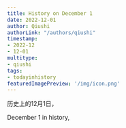 ```yaml
---
title: History on December 1
date: 2022-12-01
author: Qiushi 
authorLink: "/authors/qiushi"
timestamp: 
- 2022-12
- 12-01
multitype: 
- qiushi
tags: 
- todayinhistory
featuredImagePreview: '/img/icon.png'
---
```









历史上的12月1日，

December 1 in history, 

<!--more-->

